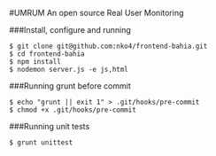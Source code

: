 #UMRUM
An open source Real User Monitoring

###Install, configure and running

```
$ git clone git@github.com:nko4/frontend-bahia.git
$ cd frontend-bahia
$ npm install
$ nodemon server.js -e js,html
```

###Running grunt before commit

```
$ echo "grunt || exit 1" > .git/hooks/pre-commit
$ chmod +x .git/hooks/pre-commit
```

###Running unit tests

```
$ grunt unittest
```
